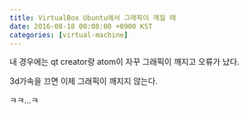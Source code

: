 ```yaml
---
title: VirtualBox Ubuntu에서 그래픽이 깨질 때
date: 2016-08-18 00:08:00 +0900 KST
categories: [virtual-machine]
---
```


내 경우에는 qt creator랑 atom이 자꾸 그래픽이 깨지고 오류가 났다.

3d가속을 끄면 이제 그래픽이 깨지지 않는다.

ㅋㅋ...ㅋ
